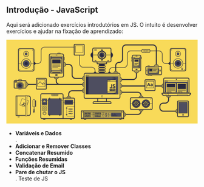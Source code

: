  <h2>Introdução - JavaScript</h2>  
<p>Aqui será adicionado exercícios introdutórios em JS.
O intuito é desenvolver exercícios e ajudar na fixação de aprendizado:</p>  
     
![javascript](https://github.com/reprograma/On3-javascript/blob/master/images/javascript.gif) 
       
<ul>
  <li><b>Variáveis e Dados</b></li>. 
  <li><b>Adicionar e Remover Classes</b></li>  
  <li><b>Concatenar Resumido</b></li>
  <li><b>Funções Resumidas</b></li>  
  <li><b>Validação de Email</b></li>  
  <li><b>Pare de chutar o JS</b> 
       
  </li>. 
 <lo>Teste de JS</lo>
  
</ul>
